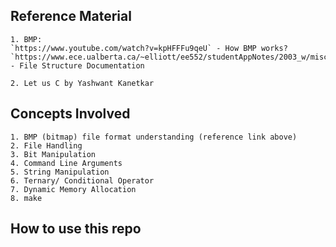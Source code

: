 
## Reference Material

    1. BMP:
    `https://www.youtube.com/watch?v=kpHFFFu9qeU` - How BMP works?
    `https://www.ece.ualberta.ca/~elliott/ee552/studentAppNotes/2003_w/misc/bmp_file_format/bmp_file_format.htm` - File Structure Documentation

    2. Let us C by Yashwant Kanetkar

## Concepts Involved

    1. BMP (bitmap) file format understanding (reference link above)
    2. File Handling
    3. Bit Manipulation
    4. Command Line Arguments
    5. String Manipulation
    6. Ternary/ Conditional Operator
    7. Dynamic Memory Allocation
    8. make 

## How to use this repo

